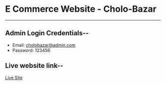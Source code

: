 # E Commerce Website - Cholo-Bazar
---
## Admin Login Credentials--
* Email: cholobazar@admin.com
* Password: 123456


## Live website link--
[Live Site](https://cholo-bazar-e-commerce.web.app/)
